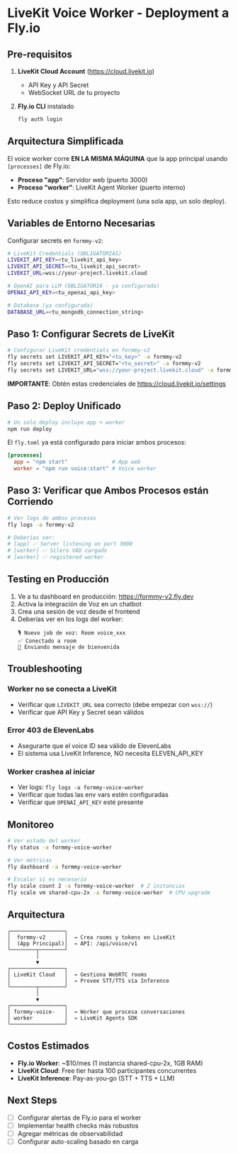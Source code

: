 # LiveKit Voice Worker - Deployment a Fly.io

## Pre-requisitos

1. **LiveKit Cloud Account** (https://cloud.livekit.io)
   - API Key y API Secret
   - WebSocket URL de tu proyecto

2. **Fly.io CLI** instalado
   ```bash
   fly auth login
   ```

## Arquitectura Simplificada

El voice worker corre **EN LA MISMA MÁQUINA** que la app principal usando `[processes]` de Fly.io:
- **Proceso "app"**: Servidor web (puerto 3000)
- **Proceso "worker"**: LiveKit Agent Worker (puerto interno)

Esto reduce costos y simplifica deployment (una sola app, un solo deploy).

## Variables de Entorno Necesarias

Configurar secrets en `formmy-v2`:

```bash
# LiveKit Credentials (OBLIGATORIAS)
LIVEKIT_API_KEY=<tu_livekit_api_key>
LIVEKIT_API_SECRET=<tu_livekit_api_secret>
LIVEKIT_URL=wss://your-project.livekit.cloud

# OpenAI para LLM (OBLIGATORIA - ya configurada)
OPENAI_API_KEY=<tu_openai_api_key>

# Database (ya configurada)
DATABASE_URL=<tu_mongodb_connection_string>
```

## Paso 1: Configurar Secrets de LiveKit

```bash
# Configurar LiveKit credentials en formmy-v2
fly secrets set LIVEKIT_API_KEY="<tu_key>" -a formmy-v2
fly secrets set LIVEKIT_API_SECRET="<tu_secret>" -a formmy-v2
fly secrets set LIVEKIT_URL="wss://your-project.livekit.cloud" -a formmy-v2
```

**IMPORTANTE**: Obtén estas credenciales de https://cloud.livekit.io/settings

## Paso 2: Deploy Unificado

```bash
# Un solo deploy incluye app + worker
npm run deploy
```

El `fly.toml` ya está configurado para iniciar ambos procesos:
```toml
[processes]
  app = "npm start"              # App web
  worker = "npm run voice:start" # Voice worker
```

## Paso 3: Verificar que Ambos Procesos están Corriendo

```bash
# Ver logs de ambos procesos
fly logs -a formmy-v2

# Deberías ver:
# [app] ✅ Server listening on port 3000
# [worker] ✅ Silero VAD cargado
# [worker] ✅ registered worker
```

## Testing en Producción

1. Ve a tu dashboard en producción: https://formmy-v2.fly.dev
2. Activa la integración de Voz en un chatbot
3. Crea una sesión de voz desde el frontend
4. Deberías ver en los logs del worker:
   ```
   🎙️ Nuevo job de voz: Room voice_xxx
   ✅ Conectado a room
   💬 Enviando mensaje de bienvenida
   ```

## Troubleshooting

### Worker no se conecta a LiveKit
- Verificar que `LIVEKIT_URL` sea correcto (debe empezar con `wss://`)
- Verificar que API Key y Secret sean válidos

### Error 403 de ElevenLabs
- Asegurarte que el voice ID sea válido de ElevenLabs
- El sistema usa LiveKit Inference, NO necesita ELEVEN_API_KEY

### Worker crashea al iniciar
- Ver logs: `fly logs -a formmy-voice-worker`
- Verificar que todas las env vars estén configuradas
- Verificar que `OPENAI_API_KEY` esté presente

## Monitoreo

```bash
# Ver estado del worker
fly status -a formmy-voice-worker

# Ver métricas
fly dashboard -a formmy-voice-worker

# Escalar si es necesario
fly scale count 2 -a formmy-voice-worker  # 2 instancias
fly scale vm shared-cpu-2x -a formmy-voice-worker  # CPU upgrade
```

## Arquitectura

```
┌─────────────────┐
│  formmy-v2      │  → Crea rooms y tokens en LiveKit
│  (App Principal)│  → API: /api/voice/v1
└────────┬────────┘
         │
         ▼
┌─────────────────┐
│ LiveKit Cloud   │  → Gestiona WebRTC rooms
│                 │  → Provee STT/TTS vía Inference
└────────┬────────┘
         │
         ▼
┌─────────────────┐
│ formmy-voice-   │  → Worker que procesa conversaciones
│ worker          │  → LiveKit Agents SDK
└─────────────────┘
```

## Costos Estimados

- **Fly.io Worker**: ~$10/mes (1 instancia shared-cpu-2x, 1GB RAM)
- **LiveKit Cloud**: Free tier hasta 100 participantes concurrentes
- **LiveKit Inference**: Pay-as-you-go (STT + TTS + LLM)

## Next Steps

- [ ] Configurar alertas de Fly.io para el worker
- [ ] Implementar health checks más robustos
- [ ] Agregar métricas de observabilidad
- [ ] Configurar auto-scaling basado en carga
